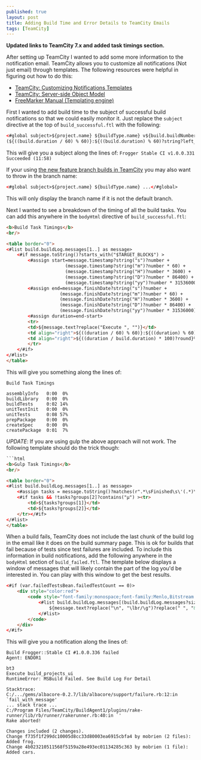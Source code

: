 ```yaml
---
published: true
layout: post
title: Adding Build Time and Error Details to TeamCity Emails
tags: [TeamCity]
---
```


**Updated links to TeamCity 7.x and added task timings section.**

After setting up TeamCity I wanted to add some more information to the notification email. TeamCity allows you to customize all notifications (Not just email) through templates. The following resources were helpful in figuring out how to do this:

- [TeamCity: Customizing Notifications Templates](http://confluence.jetbrains.net/display/TCD7/Customizing+Notifications) 
- [TeamCity: Server-side Object Model](http://confluence.jetbrains.net/display/TCD7/Server-side+Object+Model) 
- [FreeMarker Manual (Templating engine)](http://freemarker.org/docs/index.html) 
 
First I wanted to add build time to the subject of successful build notifications so that we could easily monitor it. Just replace the `subject` directive at the top of `build_successful.ftl` with the following:

```html
<#global subject>${project.name} ${buildType.name} v${build.buildNumber} Succeeded
(${((build.duration / 60) % 60)}:${((build.duration) % 60)?string?left_pad(2, "0")})</#global>
```

This will give you a subject along the lines of: `Frogger Stable CI v1.0.0.331 Succeeded (11:58)`

If your using [the new feature branch builds in TeamCity](http://confluence.jetbrains.com/display/TCD7/Working+with+Feature+Branches) you may also want to throw in the branch name:

```html
<#global subject>${project.name} ${buildType.name} ...</#global>
```

This will only display the branch name if it is not the default branch.

Next I wanted to see a breakdown of the timing of all the build tasks. You can add this anywhere in the `bodyHtml` directive of `build_successful.ftl`:

```html
<b>Build Task Timings</b>
<br/>

<table border="0">
<#list build.buildLog.messages[1..] as message>
	<#if message.toString()?starts_with("$TARGET_BLOCK$") >
		<#assign start=message.timestamp?string("s")?number + 
					  (message.timestamp?string("m")?number * 60) + 
					  (message.timestamp?string("H")?number * 3600) + 
					  (message.timestamp?string("D")?number * 86400) + 
					  (message.timestamp?string("yy")?number * 31536000)>
		<#assign end=message.finishDate?string("s")?number + 
					(message.finishDate?string("m")?number * 60) + 
					(message.finishDate?string("H")?number * 3600) + 
					(message.finishDate?string("D")?number * 86400) + 
					(message.finishDate?string("yy")?number * 31536000)>
		<#assign duration=end-start>
		<tr>
		<td>${message.text?replace("Execute ", "")}</td>
		<td align="right">${((duration / 60) % 60)}:${((duration) % 60)?string?left_pad(2, "0")}</td>
		<td align="right">${((duration / build.duration) * 100)?round}%</td>
		</tr>
	</#if>
</#list>
</table>
```

This will give you something along the lines of:

```
Build Task Timings 

assemblyInfo   0:00  0%
buildLibrary   0:00  0%
buildTests     0:02 14%
unitTestInit   0:00  0%
unitTests      0:08 57%
prepPackage    0:00  0%
createSpec     0:00  0%
createPackage  0:01  7%
```

*UPDATE*: If you are using gulp the above approach will not work. The following template should do the trick though:

```html
```html
<b>Gulp Task Timings</b>
<br/>

<table border="0">
<#list build.buildLog.messages[1..] as message>
    <#assign tasks = message.toString()?matches(r".*\sFinished\s\'(.*)\'\safter\s(.*)")>
    <#if tasks && !tasks?groups[2]?contains("μ") ><tr>
        <td>${tasks?groups[1]}</td>
        <td>${tasks?groups[2]}</td>
    </tr></#if>
</#list>
</table>
```

When a build fails, TeamCity does not include the last chunk of the build log in the email like it does on the build summary page. This is ok for builds that fail because of tests since test failures are included. To include this information in build notifications, add the following anywhere in the `bodyHtml` section of `build_failed.ftl`. The template below displays a window of messages that will likely contain the part of the log you'd be interested in. You can play with this window to get the best results.

```html
<#if (var.failedTestsBean.failedTestCount == 0)>
	<div style="color:red">
		<code style="font-family:monospace;font-family:Menlo,Bitstream Vera Sans Mono,Courier New,Courier,monospace;font-size:12px">
			<#list build.buildLog.messages[(build.buildLog.messages?size - 40)..(build.buildLog.messages?size - 20)] as message>
				${message.text?replace("\n", "\lbr/\g")?replace(" ", "&nbsp;")}<br/>
			</#list>
		</code>
	</div>
</#if>
```

This will give you a notification along the lines of:

```
Build Frogger::Stable CI #1.0.0.336 failed 
Agent: ENDOR1

bt3 
Execute build_projects_ui 
RuntimeError: MSBuild Failed. See Build Log For Detail

Stacktrace: 
C:/.../gems/albacore-0.2.7/lib/albacore/support/failure.rb:12:in `fail_with_message' 
... stack trace ... 
C:/Program Files/TeamCity/BuildAgent1/plugins/rake-runner/lib/rb/runner/rakerunner.rb:40:in `' 
Rake aborted!

Changes included (2 changes). 
Change f735f1f299dc10005d8cc33d80003ea6915cbfa4 by mobrien (2 files): Added frog. 
Change 4b023210511568f5159a28e493ec01134285c363 by mobrien (1 file): Added cars.
```